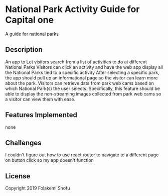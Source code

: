 # National Park Activity Guide for Capital one

A guide for national parks

## Description
An app to Let visitors search from a list of activities to do at different National Parks
Visitors can click an activity and have the web app display all the National Parks tied to a specific activity
After selecting a specific park, the app should pull up an informational page so the visitor can learn more about the park. 
Visitors can retrieve data from park web cams based on which National Park(s) the user selects. Specifically, this feature should be able to display the non-streaming images collected from park web cams so a visitor can view them with ease.

## Features Implemented
none


## Challenges
I couldn't figure out how to use react router to navigate to a different page on button click so my app doesn't function


## License
Copyright 2019 Folakemi Shofu


